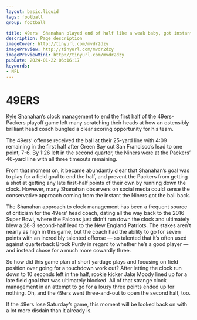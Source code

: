 ```yaml
---
layout: basic.liquid
tags: football
group: football

title: 49ers' Shanahan played end of half like a weak baby, got instant karma for it
description: Page description
imageCover: http://tinyurl.com/mvdr2dzy
imagePreview: http://tinyurl.com/mvdr2dzy
imagePreviewMini: http://tinyurl.com/mvdr2dzy
pubDate: 2024-01-22 06:16:17
keywords:
- NFL
---
```


# 49ERS

<p>Kyle Shanahan&rsquo;s clock management to end the first half of the 49ers-Packers playoff game left many scratching their heads at how an ostensibly brilliant head coach bungled a clear scoring opportunity for his team.</p>
<p>The 49ers&rsquo; offense received the ball at their 25-yard line with 4:09 remaining in the first half after Green Bay cut San Francisco&rsquo;s lead to one point, 7-6. By 1:26 left in the second quarter, the Niners were at the Packers&rsquo; 46-yard line with all three timeouts remaining.</p>
<p>From that moment on, it became abundantly clear that Shanahan&rsquo;s goal was to play for a field goal to end the half, and prevent the Packers from getting a shot at getting any late first-half points of their own by running down the clock. However, many Shanahan observers on social media could sense the conservative approach coming from the instant the Niners got the ball back.</p>
<p>The Shanahan approach to clock management has been a frequent source of criticism for the 49ers&rsquo; head coach, dating all the way back to the 2016 Super Bowl, where the Falcons just didn&rsquo;t run down the clock and ultimately blew a 28-3 second-half lead to the New England Patriots. The stakes aren&rsquo;t nearly as high in this game, but the coach had the ability to go for seven points with an incredibly talented offense &mdash; so talented that it&rsquo;s often used against quarterback Brock Purdy in regard to whether he&rsquo;s a good player &mdash; and instead chose for a much more cowardly three.</p>
<p>So how did this game plan of short yardage plays and focusing on field position over going for a touchdown work out? After letting the clock run down to 10 seconds left in the half, rookie kicker Jake Moody lined up for a late field goal that was ultimately blocked. All of that strange clock management in an attempt to go for a lousy three points ended up for nothing. Oh, and the 49ers went three-and-out to open the second half, too.</p>
<p>If the 49ers lose Saturday&rsquo;s game, this moment will be looked back on with a lot more disdain than it already is.</p>
<p>&nbsp;</p>
